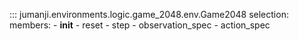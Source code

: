 ::: jumanji.environments.logic.game_2048.env.Game2048
    selection:
      members:
        - __init__
        - reset
        - step
        - observation_spec
        - action_spec
